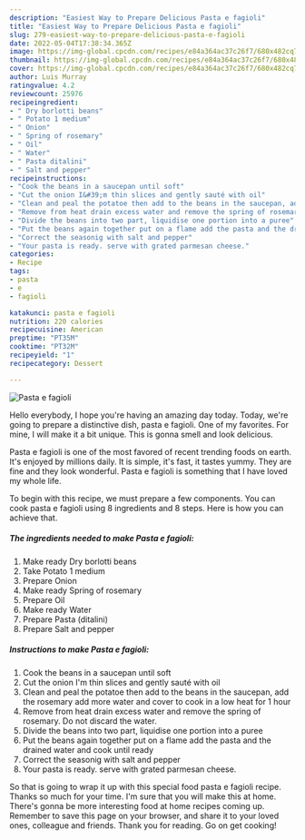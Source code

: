 ```yaml
---
description: "Easiest Way to Prepare Delicious Pasta e fagioli"
title: "Easiest Way to Prepare Delicious Pasta e fagioli"
slug: 279-easiest-way-to-prepare-delicious-pasta-e-fagioli
date: 2022-05-04T17:38:34.365Z
image: https://img-global.cpcdn.com/recipes/e84a364ac37c26f7/680x482cq70/pasta-e-fagioli-recipe-main-photo.jpg
thumbnail: https://img-global.cpcdn.com/recipes/e84a364ac37c26f7/680x482cq70/pasta-e-fagioli-recipe-main-photo.jpg
cover: https://img-global.cpcdn.com/recipes/e84a364ac37c26f7/680x482cq70/pasta-e-fagioli-recipe-main-photo.jpg
author: Luis Murray
ratingvalue: 4.2
reviewcount: 25976
recipeingredient:
- " Dry borlotti beans"
- " Potato 1 medium"
- " Onion"
- " Spring of rosemary"
- " Oil"
- " Water"
- " Pasta ditalini"
- " Salt and pepper"
recipeinstructions:
- "Cook the beans in a saucepan until soft"
- "Cut the onion I&#39;m thin slices and gently sauté with oil"
- "Clean and peal the potatoe then add to the beans in the saucepan, add the rosemary add more water and cover to cook in a low heat for 1 hour"
- "Remove from heat drain excess water and remove the spring of rosemary. Do not discard the water."
- "Divide the beans into two part, liquidise one portion into a puree"
- "Put the beans again together put on a flame add the pasta and the drained water and cook until ready"
- "Correct the seasonig with salt and pepper"
- "Your pasta is ready. serve with grated parmesan cheese."
categories:
- Recipe
tags:
- pasta
- e
- fagioli

katakunci: pasta e fagioli 
nutrition: 220 calories
recipecuisine: American
preptime: "PT35M"
cooktime: "PT32M"
recipeyield: "1"
recipecategory: Dessert

---
```



![Pasta e fagioli](https://img-global.cpcdn.com/recipes/e84a364ac37c26f7/680x482cq70/pasta-e-fagioli-recipe-main-photo.jpg)

Hello everybody, I hope you're having an amazing day today. Today, we're going to prepare a distinctive dish, pasta e fagioli. One of my favorites. For mine, I will make it a bit unique. This is gonna smell and look delicious.

Pasta e fagioli is one of the most favored of recent trending foods on earth. It's enjoyed by millions daily. It is simple, it's fast, it tastes yummy. They are fine and they look wonderful. Pasta e fagioli is something that I have loved my whole life.




To begin with this recipe, we must prepare a few components. You can cook pasta e fagioli using 8 ingredients and 8 steps. Here is how you can achieve that.

<!--inarticleads1-->

##### The ingredients needed to make Pasta e fagioli:

1. Make ready  Dry borlotti beans
1. Take  Potato 1 medium
1. Prepare  Onion
1. Make ready  Spring of rosemary
1. Prepare  Oil
1. Make ready  Water
1. Prepare  Pasta (ditalini)
1. Prepare  Salt and pepper




<!--inarticleads2-->

##### Instructions to make Pasta e fagioli:

1. Cook the beans in a saucepan until soft
1. Cut the onion I&#39;m thin slices and gently sauté with oil
1. Clean and peal the potatoe then add to the beans in the saucepan, add the rosemary add more water and cover to cook in a low heat for 1 hour
1. Remove from heat drain excess water and remove the spring of rosemary. Do not discard the water.
1. Divide the beans into two part, liquidise one portion into a puree
1. Put the beans again together put on a flame add the pasta and the drained water and cook until ready
1. Correct the seasonig with salt and pepper
1. Your pasta is ready. serve with grated parmesan cheese.




So that is going to wrap it up with this special food pasta e fagioli recipe. Thanks so much for your time. I'm sure that you will make this at home. There's gonna be more interesting food at home recipes coming up. Remember to save this page on your browser, and share it to your loved ones, colleague and friends. Thank you for reading. Go on get cooking!
